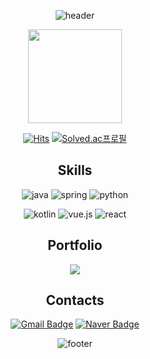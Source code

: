 <div align="center">

![header](https://capsule-render.vercel.app/api?type=waving&color=0:000000,100:ffffff&height=150&animation=fadeIn)

<div align="center">
	<a href="https://github.com/yknlwca/">
  <img height="150em" src="https://github-readme-stats-eight-theta.vercel.app/api?username=yknlwca&show_icons=true&theme=default&hide_border=true&bg_color=000000&icon_color=ffffff&text_color=ffffff&title_color=ffffff&include_all_commits=true&count_private=true"/> 
</a>
</div>

[![Hits](https://hits.seeyoufarm.com/api/count/incr/badge.svg?url=https%3A%2F%2Fgithub.com%2Fyknlwca&count_bg=%2379C83D&title_bg=%23555555&icon=&icon_color=%23E7E7E7&title=Visited&edge_flat=false)](https://hits.seeyoufarm.com)
[![Solved.ac프로필](http://mazassumnida.wtf/api/mini/generate_badge?boj=yknlwca)](https://solved.ac/yknlwca)



## Skills
![java](https://img.shields.io/badge/Java-000000?style=for-the-badge&logo=openjdk&logoColor=white)
![spring](https://img.shields.io/badge/spring-000000.svg?&style=for-the-badge&logo=spring&logoColor=white)
![python](https://img.shields.io/badge/python-000000.svg?&style=for-the-badge&logo=python&logoColor=white)

![kotlin](https://img.shields.io/badge/kotlin-000000.svg?&style=for-the-badge&logo=kotlin&logoColor=white)
![vue.js](https://img.shields.io/badge/vue.js-000000.svg?&style=for-the-badge&logo=vue.js&logoColor=white)
![react](https://img.shields.io/badge/react-000000.svg?&style=for-the-badge&logo=react&logoColor=white)

  ## Portfolio
  <p>
    <a href="https://classic-lord-63d.notion.site/37512c0d5df3447380de183cd18dd739?pvs=4">
      <img src="https://img.shields.io/badge/Notion-000000?style=flat&logo=notion&logoColor=white"/>
    </a>
  </p>

## Contacts
[![Gmail Badge](https://img.shields.io/badge/Gmail-d14836?style=flat-square&logo=Gmail&logoColor=white&link=mailto:choikwanglim3115@gmail.com)](mailto:choikwanglim3115@gmail.com)
[![Naver Badge](https://img.shields.io/badge/Naver-03C75A?style=flat-square&logo=Naver&logoColor=white&link=mailto:choikl3115@naver.com)](mailto:choikl3115@naver.com)

![footer](https://capsule-render.vercel.app/api?type=waving&color=0:000000,100:ffffff&customColorList=8,2,0,0,12&height=150&section=footer)

</div>
